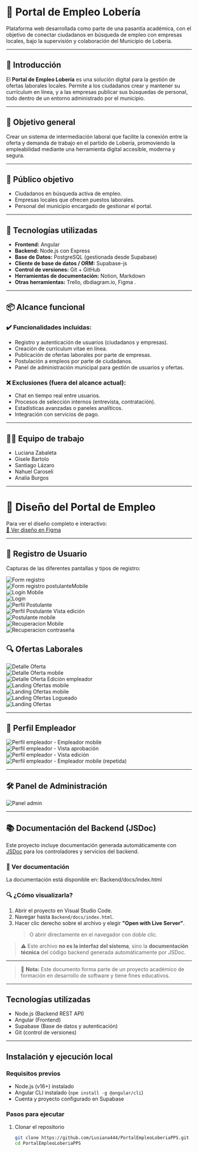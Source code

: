 # 📌 Portal de Empleo Lobería

Plataforma web desarrollada como parte de una pasantía académica, con el objetivo de conectar ciudadanos en búsqueda de empleo con empresas locales, bajo la supervisión y colaboración del Municipio de Lobería.

---

## 🧭 Introducción

El **Portal de Empleo Lobería** es una solución digital para la gestión de ofertas laborales locales. Permite a los ciudadanos crear y mantener su currículum en línea, y a las empresas publicar sus búsquedas de personal, todo dentro de un entorno administrado por el municipio.

---

## 🎯 Objetivo general

Crear un sistema de intermediación laboral que facilite la conexión entre la oferta y demanda de trabajo en el partido de Lobería, promoviendo la empleabilidad mediante una herramienta digital accesible, moderna y segura.

---

## 👥 Público objetivo

- Ciudadanos en búsqueda activa de empleo.
- Empresas locales que ofrecen puestos laborales.
- Personal del municipio encargado de gestionar el portal.

---

## 🧰 Tecnologías utilizadas

- **Frontend:** Angular
- **Backend:** Node.js con Express
- **Base de Datos:** PostgreSQL (gestionada desde Supabase)
- **Cliente de base de datos / ORM:** Supabase-js
- **Control de versiones:** Git + GitHub
- **Herramientas de documentación:** Notion, Markdown
- **Otras herramientas:** Trello, dbdiagram.io, Figma .

---

## 📦 Alcance funcional

### ✔️ Funcionalidades incluidas:
- Registro y autenticación de usuarios (ciudadanos y empresas).
- Creación de currículum vitae en línea.
- Publicación de ofertas laborales por parte de empresas.
- Postulación a empleos por parte de ciudadanos.
- Panel de administración municipal para gestión de usuarios y ofertas.

### ❌ Exclusiones (fuera del alcance actual):
- Chat en tiempo real entre usuarios.
- Procesos de selección internos (entrevista, contratación).
- Estadísticas avanzadas o paneles analíticos.
- Integración con servicios de pago.

---

## 👨‍💻 Equipo de trabajo

- Luciana Zabaleta  
- Gisele Bartolo  
- Santiago Lázaro  
- Nahuel Caroseli  
- Analia Burgos  

---

# 📐 Diseño del Portal de Empleo

Para ver el diseño completo e interactivo:  
[🔗 Ver diseño en Figma]()

---

## 📝 Registro de Usuario

Capturas de las diferentes pantallas y tipos de registro:

![Form registro](ImagenesFigma/registro/Form%20registro.jpg)  
![Form registro postulanteMobile](ImagenesFigma/registro/Form%20registro%20postulanteMobile.jpg)  
![Login Mobile](ImagenesFigma/registro/Login%20Mobile.jpg)  
![Login](ImagenesFigma/registro/Login.jpg)  
![Perfil Postulante](ImagenesFigma/registro/Perfil%20Postulante.jpg)  
![Perfil Postulante Vista edición](ImagenesFigma/registro/Perfil%20Postulante-%20Vista%20edición.jpg)  
![Postulante mobile](ImagenesFigma/registro/Postulante%20mobile.jpg)  
![Recuperacion Mobile](ImagenesFigma/registro/Recuperación%20Mobile.jpg)  
![Recuperacion contraseña](ImagenesFigma/registro/Recuperación%20contrasena.jpg)  


## 🔍 Ofertas Laborales

![Detalle Oferta](ImagenesFigma/ofertas/Detalle%20oferta.jpg)  
![Detalle Oferta mobile](ImagenesFigma/ofertas/Detalle%20oferta%20mobile.jpg)  
![Detalle Oferta Edición empleador](ImagenesFigma/ofertas/Detalle%20oferta-%20Edición%20empleador.jpg)  
![Landing Ofertas mobile](ImagenesFigma/ofertas/Landing%20Ofertas%20mobile.jpg)  
![Landing Ofertas mobile](ImagenesFigma/ofertas/Landing%20Ofertas%20mobile.jpg)  
![Landing Ofertas Logueado](ImagenesFigma/ofertas/Landing%20Ofertas-%20Logueado.jpg)  
![Landing Ofertas](ImagenesFigma/ofertas/Landing%20Ofertas.jpg)  

---

## 👔 Perfil Empleador

![Perfil empleador - Empleador mobile](ImagenesFigma/empleador/Empleador%20mobile.jpg)  
![Perfil empleador - Vista aprobación](ImagenesFigma/empleador/Perfil%20Empleador-%20Vista%20aprobación.jpg)  
![Perfil empleador - Vista edición](ImagenesFigma/empleador/Perfil%20Empleador-%20Vista%20edición.jpg)  
![Perfil empleador - Empleador mobile (repetida)](ImagenesFigma/empleador/Empleador%20mobile.jpg)  


---

## 🛠️ Panel de Administración

![Panel admin](ImagenesFigma/admin/Reportes.jpg)


---



## 📚 Documentación del Backend (JSDoc)

Este proyecto incluye documentación generada automáticamente con [JSDoc](https://jsdoc.app/) para los controladores y servicios del backend.

### 📄 Ver documentación

La documentación está disponible en: Backend/docs/index.html

### 🔍 ¿Cómo visualizarla?

1. Abrir el proyecto en Visual Studio Code.
2. Navegar hasta `Backend/docs/index.html`.
3. Hacer clic derecho sobre el archivo y elegir **"Open with Live Server"**.
   > O abrir directamente en el navegador con doble clic.

> ⚠️ Este archivo **no es la interfaz del sistema**, sino la **documentación técnica** del código backend generada automáticamente por JSDoc.

---


> 📝 **Nota:** Este documento forma parte de un proyecto académico de formación en desarrollo de software y tiene fines educativos.

---


## Tecnologías utilizadas

- Node.js (Backend REST API)  
- Angular (Frontend)  
- Supabase (Base de datos y autenticación)  
- Git (control de versiones)

---

## Instalación y ejecución local

### Requisitos previos

- Node.js (v16+) instalado  
- Angular CLI instalado (`npm install -g @angular/cli`)  
- Cuenta y proyecto configurado en Supabase  

### Pasos para ejecutar

1. Clonar el repositorio  
   ```bash
   git clone https://github.com/Lusiana444/PortalEmpleoLoberiaPPS.git
   cd PortalEmpleoLoberiaPPS

